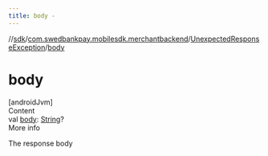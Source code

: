```yaml
---
title: body -
---
```

//[sdk](../../../index)/[com.swedbankpay.mobilesdk.merchantbackend](../index)/[UnexpectedResponseException](index)/[body](body)



# body  
[androidJvm]  
Content  
val [body](body): [String](https://kotlinlang.org/api/latest/jvm/stdlib/kotlin/-string/index.html)?  
More info  


The response body

  




